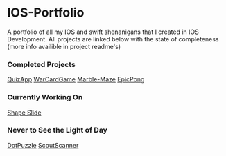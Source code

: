 # IOS-Portfolio
A portfolio of all my IOS and swift shenanigans that I created in IOS Development.
All projects are linked below with the state of completeness (more info availible in project readme's)

### Completed Projects
[QuizApp](https://github.com/BricksAndPieces/IOS-Portfolio/tree/master/QuizApp)
[WarCardGame](https://github.com/BricksAndPieces/IOS-Portfolio/tree/master/WarCardGame)
[Marble-Maze](https://github.com/BricksAndPieces/IOS-Portfolio/tree/master/Marble-Maze)
[EpicPong](https://github.com/BricksAndPieces/IOS-Portfolio/tree/master/EpicPong4)

### Currently Working On
[Shape Slide](https://github.com/BricksAndPieces/IOS-Portfolio/tree/master/Shape%20Slide)

### Never to See the Light of Day
[DotPuzzle](https://github.com/BricksAndPieces/IOS-Portfolio/tree/master/DotPuzzle)
[ScoutScanner](https://github.com/BricksAndPieces/IOS-Portfolio/tree/master/Scout%20Scanner)
